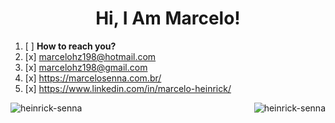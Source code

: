 <h1 align="center">Hi, I Am Marcelo!</h1>
<ol>
   <li>[ ] <b>How to reach you?</b> </li>
   <li>[x] <a href="mailto:marcelohz198@hotmail.com"><span>marcelohz198@hotmail.com</span></a></li>
   <li>[x] <a href="mailto:marcelohz198@gmail.com"><span>marcelohz198@gmail.com</span></a></li>
   <li>[x] <a href="https://marcelosenna.com.br/">https://marcelosenna.com.br/</a></li>
   <li>[x] <a href="https://www.linkedin.com/in/marcelo-heinrick/">https://www.linkedin.com/in/marcelo-heinrick/</a></li>
</ol>

<img src="https://github-readme-stats.vercel.app/api/top-langs?username=heinrick-senna&show_icons=true&locale=pt-br" alt="heinrick-senna" />
<img align="right" src="https://github-readme-streak-stats.herokuapp.com/?user=heinrick-senna&locale=en&layout=compact" alt="heinrick-senna" />
